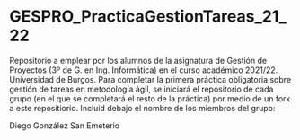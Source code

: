 # GESPRO_PracticaGestionTareas_21_22

Repositorio a emplear por los alumnos de la asignatura de Gestión de Proyectos (3º de G. en Ing. Informática) en el curso académico 2021/22. Universidad de Burgos.  Para completar la primera práctica obligatoria sobre gestión de tareas en metodología ágil, se iniciará el repositorio de cada grupo (en el que se completará el resto de la práctica) por medio de un fork a este repositiorio.  Incluid debajo el nombre de los miembros del grupo:

Diego González San Emeterio
